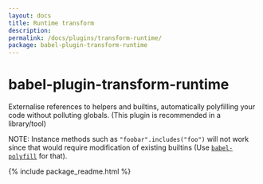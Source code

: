```yaml
---
layout: docs
title: Runtime transform
description:
permalink: /docs/plugins/transform-runtime/
package: babel-plugin-transform-runtime
---
```


# babel-plugin-transform-runtime

Externalise references to helpers and builtins, automatically polyfilling your code without polluting globals. (This plugin is recommended in a library/tool)

NOTE: Instance methods such as `"foobar".includes("foo")` will not work since that would require modification of existing builtins (Use [`babel-polyfill`](/docs/usage/polyfill) for that).

{% include package_readme.html %}